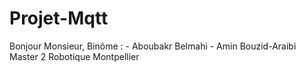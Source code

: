 # Projet-Mqtt
Bonjour Monsieur,
Binôme : - Aboubakr Belmahi
         - Amin Bouzid-Araibi 
Master 2 Robotique Montpellier 
         
